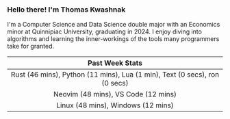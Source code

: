 
### Hello there! I'm Thomas Kwashnak

I'm a Computer Science and Data Science double major with an Economics
minor at Quinnipiac University, graduating in 2024.
I enjoy diving into algorithms and learning the inner-workings of the tools
many programmers take for granted.

| Past Week Stats |
| :---: |
| Rust (46 mins), Python (11 mins), Lua (1 min), Text (0 secs), ron (0 secs) |
| Neovim (48 mins), VS Code (12 mins) |
| Linux (48 mins), Windows (12 mins) |

